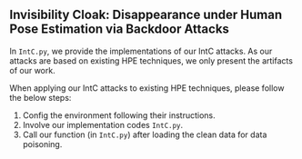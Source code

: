 ## Invisibility Cloak: Disappearance under Human Pose Estimation via Backdoor Attacks

In `IntC.py`, we provide the implementations of our IntC attacks. As our attacks are based on existing HPE techniques, we only present the artifacts of our work.

When applying our IntC attacks to existing HPE techniques, please follow the below steps:

1. Config the environment following their instructions.
2. Involve our implementation codes `IntC.py`.
3. Call our function (in `IntC.py`) after loading the clean data for data poisoning.
